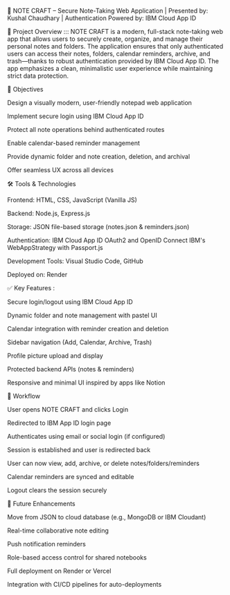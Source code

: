 🔐 NOTE CRAFT – Secure Note-Taking Web Application   |   Presented by: Kushal Chaudhary   |   Authentication Powered by: IBM Cloud App ID

📌 Project Overview :::   NOTE CRAFT is a modern, full-stack note-taking web app that allows users to securely create, organize, and manage their personal notes and folders.
The application ensures that only authenticated users can access their notes, folders, calendar reminders, archive, and trash—thanks to robust authentication 
provided by IBM Cloud App ID. The app emphasizes a clean, minimalistic user experience while maintaining strict data protection.

🎯 Objectives

Design a visually modern, user-friendly notepad web application

Implement secure login using IBM Cloud App ID

Protect all note operations behind authenticated routes

Enable calendar-based reminder management

Provide dynamic folder and note creation, deletion, and archival

Offer seamless UX across all devices

🛠️ Tools & Technologies

Frontend:   HTML, CSS, JavaScript (Vanilla JS)

Backend:   Node.js, Express.js

Storage:   JSON file-based storage (notes.json & reminders.json)

Authentication:  IBM Cloud App ID
                 OAuth2 and OpenID Connect
                 IBM's WebAppStrategy with Passport.js

Development Tools:   Visual Studio Code, GitHub

Deployed on: Render

✅ Key Features : 

Secure login/logout using IBM Cloud App ID

Dynamic folder and note management with pastel UI

Calendar integration with reminder creation and deletion

Sidebar navigation (Add, Calendar, Archive, Trash)

Profile picture upload and display

Protected backend APIs (notes & reminders)

Responsive and minimal UI inspired by apps like Notion

🔁 Workflow

User opens NOTE CRAFT and clicks Login

Redirected to IBM App ID login page

Authenticates using email or social login (if configured)

Session is established and user is redirected back

User can now view, add, archive, or delete notes/folders/reminders

Calendar reminders are synced and editable

Logout clears the session securely

🌟 Future Enhancements

Move from JSON to cloud database (e.g., MongoDB or IBM Cloudant)

Real-time collaborative note editing

Push notification reminders

Role-based access control for shared notebooks

Full deployment on Render or Vercel

Integration with CI/CD pipelines for auto-deployments
